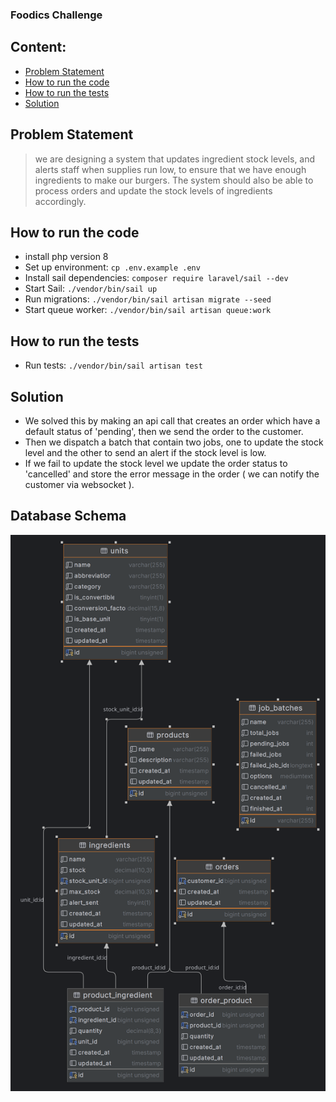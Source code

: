 ### Foodics Challenge


## Content: 
- [Problem Statement](#problem-statement)
- [How to run the code](#how-to-run-the-code)
- [How to run the tests](#how-to-run-the-tests)
- [Solution](#solution)


## Problem Statement
> we are designing a system that updates ingredient stock levels, and alerts staff when supplies run low, to ensure that we have enough ingredients to make our burgers. The system should also be able to process orders and update the stock levels of ingredients accordingly.


## How to run the code 

- install php version 8
- Set up environment: `cp .env.example .env`
- Install sail dependencies: `composer require laravel/sail --dev`
- Start Sail: `./vendor/bin/sail up`
- Run migrations: `./vendor/bin/sail artisan migrate --seed`
- Start queue worker: `./vendor/bin/sail artisan queue:work`

## How to run the tests
- Run tests: `./vendor/bin/sail artisan test`

## Solution
- We solved this by making an api call that creates an order which have a default status of 'pending', then we send the order to the customer.
- Then we dispatch a batch that contain two jobs, one to update the stock level and the other to send an alert if the stock level is low.
- If we fail to update the stock level we update the order status to 'cancelled' and store the error message in the order ( we can notify the customer via websocket ).


## Database Schema
![schema](foodics_challange.png)
